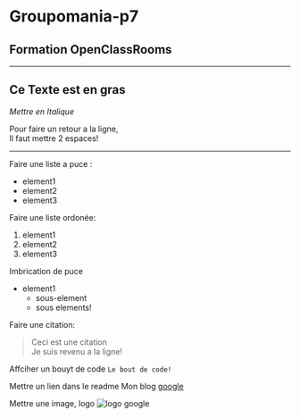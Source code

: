 # Groupomania-p7

## Formation OpenClassRooms

---

## **Ce Texte est en gras**

_Mettre en Italique_

Pour faire un retour a la ligne,  
Il faut mettre 2 espaces!

---

Faire une liste a puce :

- element1
- element2
- element3

Faire une liste ordonée:

1. element1
2. element2
3. element3

Imbrication de puce

- element1
  - sous-element
  - sous elements!

Faire une citation:

> Ceci est une citation  
> Je suis revenu a la ligne!

Affciher un bouyt de code
`Le bout de code!`

Mettre un lien dans le readme
Mon blog [google](http://google.com)

Mettre une image, logo
![logo google](http://google.com)
